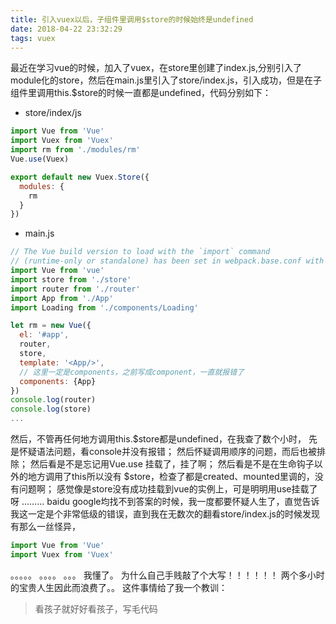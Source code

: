 ```yaml
---
title: 引入vuex以后，子组件里调用$store的时候始终是undefined
date: 2018-04-22 23:32:29
tags: vuex
---
```


最近在学习vue的时候，加入了vuex，在store里创建了index.js,分别引入了module化的store，然后在main.js里引入了store/index.js，引入成功，但是在子组件里调用this.$store的时候一直都是undefined，代码分别如下：
- store/index/js
``` javascript
import Vue from 'Vue'
import Vuex from 'Vuex'
import rm from './modules/rm'
Vue.use(Vuex)

export default new Vuex.Store({
  modules: {
    rm
  }
})
```

- main.js

``` javascript
// The Vue build version to load with the `import` command
// (runtime-only or standalone) has been set in webpack.base.conf with an alias.
import Vue from 'vue'
import store from './store'
import router from './router'
import App from './App'
import Loading from './components/Loading'

let rm = new Vue({
  el: '#app',
  router,
  store,
  template: '<App/>',
  // 这里一定是components，之前写成component，一直就报错了
  components: {App}
})
console.log(router)
console.log(store)
...
```

然后，不管再任何地方调用this.$store都是undefined，在我查了数个小时，
先是怀疑语法问题，看console并没有报错；
然后怀疑调用顺序的问题，而后也被排除；
然后看是不是忘记用Vue.use 挂载了，挂了啊；
然后看是不是在生命钩子以外的地方调用了this所以没有 $store，检查了都是created、mounted里调的，没有问题啊；
感觉像是store没有成功挂载到vue的实例上，可是明明用use挂载了呀
………
baidu google均找不到答案的时候，我一度都要怀疑人生了，直觉告诉我这一定是个非常低级的错误，直到我在无数次的翻看store/index.js的时候发现有那么一丝怪异，

``` javascript
import Vue from 'Vue'
import Vuex from 'Vuex'
```

。。。。。
。。。。
。。。
我懂了。
为什么自己手贱敲了个大写！！！！！！
两个多小时的宝贵人生因此而浪费了。。
这件事情给了我一个教训：
> 看孩子就好好看孩子，写毛代码